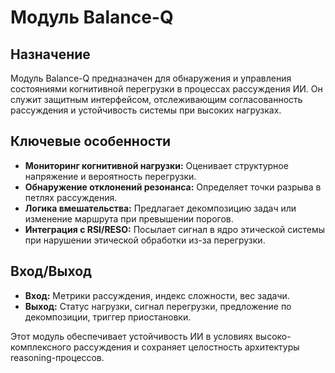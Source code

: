 
# Модуль Balance-Q

## Назначение

Модуль Balance-Q предназначен для обнаружения и управления состояниями когнитивной перегрузки в процессах рассуждения ИИ.
Он служит защитным интерфейсом, отслеживающим согласованность рассуждения и устойчивость системы при высоких нагрузках.

## Ключевые особенности

- **Мониторинг когнитивной нагрузки:** Оценивает структурное напряжение и вероятность перегрузки.
- **Обнаружение отклонений резонанса:** Определяет точки разрыва в петлях рассуждения.
- **Логика вмешательства:** Предлагает декомпозицию задач или изменение маршрута при превышении порогов.
- **Интеграция с RSI/RESO:** Посылает сигнал в ядро этической системы при нарушении этической обработки из-за перегрузки.

## Вход/Выход

- **Вход:** Метрики рассуждения, индекс сложности, вес задачи.
- **Выход:** Статус нагрузки, сигнал перегрузки, предложение по декомпозиции, триггер приостановки.

Этот модуль обеспечивает устойчивость ИИ в условиях высоко-комплексного рассуждения и сохраняет целостность архитектуры reasoning-процессов.
